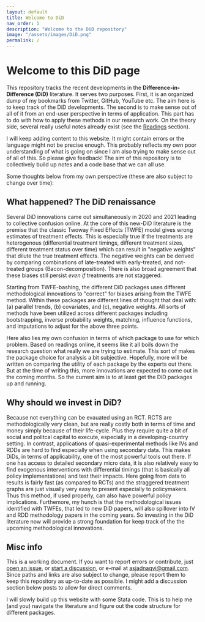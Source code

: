 ```yaml
---
layout: default
title: Welcome to DiD
nav_order: 1
description: "Welcome to the DiD repository"
image: "/assets/images/DiD.png"
permalink: /
---
```



# Welcome to this DiD page

This repository tracks the recent developments in the **Difference-in-Difference (DiD)** literature. It serves two purposes. First, it is an organized dump of my bookmarks from Twitter, GitHub, YouTube etc. The aim here is to keep track of the DiD developments. The second is to make sense out of all of it from an end-user perspective in terms of application. This part has to do with how to apply these methods in our research work. On the theory side, several really useful notes already exist (see the [Readings](https://asjadnaqvi.github.io/DiD/docs/reading) section).

I will keep adding content to this website. It might contain errors or the language might not be precise enough. This probably reflects my own poor understanding of what is going on since I am also trying to make sense out of all of this. So please give feedback! The aim of this repository is to collectively build up notes and a code base that we can all use. 

Some thoughts below from my own perspective (these are also subject to change over time):


## What happened? The DiD renaissance

Several DiD innovations came out simultaneously in 2020 and 2021 leading to collective confusion online. At the core of this new-DiD literature is the premise that the classic Twoway Fixed Effects (TWFE) model gives wrong estimates of treatment effects. This is especially true if the treatments are heterogenous (differential treatment timings, different treatment sizes, different treatment status over time) which can result in "negative weights" that dilute the true treatment effects. The negative weights can be derived by comparing combinations of late-treated with early-treated, and not-treated groups (Bacon-decomposition). There is also broad agreement that these biases still persist *even if* treatments are not staggered. 

Starting from TWFE-bashing, the different DiD packages uses different methodological innovations to "correct" for biases arising from the TWFE method. Within these packages are different lines of thought that deal with: (a) parallel trends, (b) covariates, and (c), negative weights. All sorts of methods have been utilized across different packages including bootstrapping, inverse probability weights, matching, influence functions, and imputations to adjust for the above three points. 

Here also lies my own confusion in terms of which package to use for which problem. Based on readings online, it seems like it all boils down the research question what really we are trying to estimate. This sort of makes the package choice for analysis a bit subjective. Hopefully, more will be written on comparing the utility of each package by the experts out there. But at the time of writing this, more innovations are expected to come out in the coming months. So the current aim is to at least get the DiD packages up and running. 

## Why should we invest in DiD?

Because not everything can be evauated using an RCT. RCTS are methodologically very clean, but are really costly both in terms of time and money simply because of their life-cycle. Plus they require quite a bit of social and politcal capital to execute, especially in a developing-country setting. In contrast, applications of quasi-experimental methods like IVs and RDDs are hard to find especially when using secondary data. This makes DiDs, in terms of applicability, one of the most powerful tools out there. If one has access to detailed secondary micro data, it is also relatively easy to find exogenous interventions with differential timings (that is basically all policy implementations) and test their impacts. Here going from data to results is fairly fast (as compared to RCTs) and the straggered treatment graphs are just visually very easy to present especially to policymakers. Thus this method, if used properly, can also have powerful policy implications. Furthemore, my hunch is that the methodological issues identified with TWFEs, that led to new DiD papers, will also spillover into IV and RDD methodology papers in the coming years. So investing in the DiD literature now will provide a strong foundation for keep track of the the upcoming methodological innovations.


## Misc info

This is a working document. If you want to report errors or contribute, just [open an issue](https://github.com/AsjadNaqvi/DiD/issues), or [start a discussion](https://github.com/asjadnaqvi/DiD/discussions), or e-mail at asjadnaqvi@gmail.com. Since paths and links are also subject to change, please report them to keep this repository as up-to-date as possible. I might add a discussion section below posts to allow for direct comments.

I will slowly build up this website with some Stata code. This is to help me (and you) navigate the literature and figure out the code structure for different packages.



